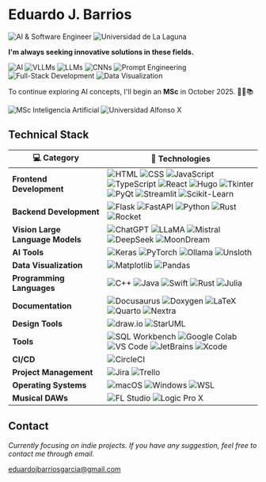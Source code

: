 #  **Eduardo J. Barrios**

![AI & Software Engineer](https://img.shields.io/badge/AI_&_Software_Engineer-5c068c?style=for-the-badge)
![Universidad de La Laguna](https://img.shields.io/badge/Universidad_de_La_Laguna-ULL-5c068c?style=for-the-badge)


**I'm always seeking innovative solutions in these fields.**

![AI](https://img.shields.io/badge/AI-004d4d?style=for-the-badge)
![VLLMs](https://img.shields.io/badge/VLLM-006666?style=for-the-badge)
![LLMs](https://img.shields.io/badge/LLM-008080?style=for-the-badge)
![CNNs](https://img.shields.io/badge/CNN-009999?style=for-the-badge)
![Prompt Engineering](https://img.shields.io/badge/Prompt_Engineering-66E6DD?style=for-the-badge&labelColor=000000)
![Full-Stack Development](https://img.shields.io/badge/Full--Stack_Development-8CF0EB?style=for-the-badge&labelColor=000000)
![Data Visualization](https://img.shields.io/badge/Data_Visualization-B2FAF9?style=for-the-badge&labelColor=000000)

To continue exploring AI concepts, I'll begin an **MSc** in October 2025. 🧑‍🎓📚

![MSc Inteligencia Artificial](https://img.shields.io/badge/Artificial_Intelligence-0071CE?style=for-the-badge)
![Universidad Alfonso X](https://img.shields.io/badge/Universidad_Alfonso_X-UAX-0071CE?style=for-the-badge)


## Technical Stack

| 💻 **Category**           | 🔧 **Technologies**                                                                                                      |
|---------------------------|--------------------------------------------------------------------------------------------------------------------------|
| **Frontend Development**  | ![HTML](https://img.shields.io/badge/HTML-004d4d?style=for-the-badge&logo=html5&logoColor=white) ![CSS](https://img.shields.io/badge/CSS-006666?style=for-the-badge&logo=css3&logoColor=white) ![JavaScript](https://img.shields.io/badge/JavaScript-008080?style=for-the-badge&logo=javascript&logoColor=black) ![TypeScript](https://img.shields.io/badge/TypeScript-009999?style=for-the-badge&logo=typescript&logoColor=black) ![React](https://img.shields.io/badge/React-66E6DD?style=for-the-badge&logo=react&logoColor=000000) ![Hugo](https://img.shields.io/badge/Hugo-8CF0EB?style=for-the-badge&logo=hugo&logoColor=000000) ![Tkinter](https://img.shields.io/badge/Tkinter-B2FAF9?style=for-the-badge&logo=python&logoColor=000000)<br>![PyQt](https://img.shields.io/badge/PyQt-004d4d?style=for-the-badge&logo=qt&logoColor=white) ![Streamlit](https://img.shields.io/badge/Streamlit-006666?style=for-the-badge&logo=streamlit&logoColor=white) ![Scikit-Learn](https://img.shields.io/badge/Scikit--Learn-008080?style=for-the-badge&logo=scikit-learn&logoColor=white) |
| **Backend Development**   | ![Flask](https://img.shields.io/badge/Flask-004d4d?style=for-the-badge&logo=flask&logoColor=white) ![FastAPI](https://img.shields.io/badge/FastAPI-006666?style=for-the-badge&logo=fastapi&logoColor=white) ![Python](https://img.shields.io/badge/Python-008080?style=for-the-badge&logo=python&logoColor=white) ![Rust](https://img.shields.io/badge/Rust-009999?style=for-the-badge&logo=rust&logoColor=000000) ![Rocket](https://img.shields.io/badge/Rocket-66E6DD?style=for-the-badge&logo=rocket&logoColor=000000) |
| **Vision Large Language Models**     | ![ChatGPT](https://img.shields.io/badge/ChatGPT-004d4d?style=for-the-badge) ![LLaMA](https://img.shields.io/badge/LLaMA-006666?style=for-the-badge) ![Mistral](https://img.shields.io/badge/Mistral-008080?style=for-the-badge) ![DeepSeek](https://img.shields.io/badge/DeepSeek-009999?style=for-the-badge) ![MoonDream](https://img.shields.io/badge/MoonDream-66E6DD?style=for-the-badge) |
| **AI Tools**              | ![Keras](https://img.shields.io/badge/Keras-004d4d?style=for-the-badge&logo=keras&logoColor=white) ![PyTorch](https://img.shields.io/badge/PyTorch-006666?style=for-the-badge&logo=pytorch&logoColor=white) ![Ollama](https://img.shields.io/badge/Ollama-008080?style=for-the-badge&logo=python&logoColor=white) ![Unsloth](https://img.shields.io/badge/Unsloth-009999?style=for-the-badge&logo=unsplash&logoColor=000000) |
| **Data Visualization**    | ![Matplotlib](https://img.shields.io/badge/Matplotlib-004d4d?style=for-the-badge&logo=python&logoColor=white) ![Pandas](https://img.shields.io/badge/Pandas-006666?style=for-the-badge&logo=pandas&logoColor=white) |
| **Programming Languages** | ![C++](https://img.shields.io/badge/C++-004d4d?style=for-the-badge&logo=c%2B%2B&logoColor=white) ![Java](https://img.shields.io/badge/Java-006666?style=for-the-badge&logo=java&logoColor=white) ![Swift](https://img.shields.io/badge/Swift-008080?style=for-the-badge&logo=swift&logoColor=white) ![Rust](https://img.shields.io/badge/Rust-009999?style=for-the-badge&logo=rust&logoColor=000000) ![Julia](https://img.shields.io/badge/Julia-66E6DD?style=for-the-badge&logo=julia&logoColor=000000) |
| **Documentation**         | ![Docusaurus](https://img.shields.io/badge/Docusaurus-004d4d?style=for-the-badge&logo=docusaurus&logoColor=white) ![Doxygen](https://img.shields.io/badge/Doxygen-006666?style=for-the-badge&logo=readthedocs&logoColor=white) ![LaTeX](https://img.shields.io/badge/LaTeX-008080?style=for-the-badge&logo=latex&logoColor=white) ![Quarto](https://img.shields.io/badge/Quarto-009999?style=for-the-badge&logo=markdown&logoColor=000000) ![Nextra](https://img.shields.io/badge/Nextra-66E6DD?style=for-the-badge&logo=nextra&logoColor=000000) |
| **Design Tools**          | ![draw.io](https://img.shields.io/badge/draw.io-004d4d?style=for-the-badge&logo=diagrams.net&logoColor=white) ![StarUML](https://img.shields.io/badge/StarUML-006666?style=for-the-badge&logo=staruml&logoColor=white) |
| **Tools**                 | ![SQL Workbench](https://img.shields.io/badge/SQL_Workbench-004d4d?style=for-the-badge&logo=mysql&logoColor=white) ![Google Colab](https://img.shields.io/badge/Google_Colab-006666?style=for-the-badge&logo=googlecolab&logoColor=white) ![VS Code](https://img.shields.io/badge/VS_Code-008080?style=for-the-badge&logo=visualstudiocode&logoColor=white) ![JetBrains](https://img.shields.io/badge/JetBrains-009999?style=for-the-badge&logo=jetbrains&logoColor=000000) ![Xcode](https://img.shields.io/badge/Xcode-66E6DD?style=for-the-badge&logo=xcode&logoColor=000000) |
| **CI/CD**                 | ![CircleCI](https://img.shields.io/badge/CircleCI-004d4d?style=for-the-badge&logo=circleci&logoColor=white) |
| **Project Management**    | ![Jira](https://img.shields.io/badge/Jira-006666?style=for-the-badge&logo=jira&logoColor=white) ![Trello](https://img.shields.io/badge/Trello-008080?style=for-the-badge&logo=trello&logoColor=white) |
| **Operating Systems**     | ![macOS](https://img.shields.io/badge/macOS-004d4d?style=for-the-badge&logo=apple&logoColor=white) ![Windows](https://img.shields.io/badge/Windows-006666?style=for-the-badge&logo=windows&logoColor=white) ![WSL](https://img.shields.io/badge/WSL-008080?style=for-the-badge&logo=linux&logoColor=white) |
| **Musical DAWs**          | ![FL Studio](https://img.shields.io/badge/FL_Studio-004d4d?style=for-the-badge&logo=image-line&logoColor=white) ![Logic Pro X](https://img.shields.io/badge/Logic_Pro_X-006666?style=for-the-badge&logo=apple&logoColor=white) |


## Contact

*Currently focusing on indie projects. If you have any suggestion, feel free to contact me through email.*

[eduardojbarriosgarcia@gmail.com](mailto:eduardojbarriosgarcia@gmail.com)




